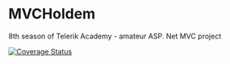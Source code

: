 # MVCHoldem
8th season of Telerik Academy - amateur ASP. Net MVC project

[![Coverage Status](https://coveralls.io/repos/github/gchankov/MVCHoldem/badge.svg)](https://coveralls.io/github/gchankov/MVCHoldem)